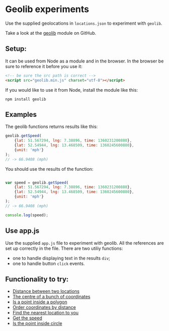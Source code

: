 # Geolib experiments

Use the supplied geolocations in `locations.json` to experiment with `geolib`.

Take a look at the [geolib](https://github.com/manuelbieh/Geolib) module on GitHub.

## Setup:

It can be used from Node as a module and in the browser.
In the browser be sure to reference it before you use it:

```html
<!-- be sure the src path is correct -->
<script src="geolib.min.js" charset="utf-8"></script>

```

If you would like to use it from Node, install the module like this:

`npm install geolib`

## Examples

The geolib functions returns results like this:

```javascript
geolib.getSpeed(
    {lat: 51.567294, lng: 7.38896, time: 1360231200880},
    {lat: 52.54944, lng: 13.468509, time: 1360245600880},
    {unit: 'mph'}
);
// -> 66.9408 (mph)
```

You should use the results of the function:

```javascript

var speed = geolib.getSpeed(
    {lat: 51.567294, lng: 7.38896, time: 1360231200880},
    {lat: 52.54944, lng: 13.468509, time: 1360245600880},
    {unit: 'mph'}
);
// -> 66.9408 (mph)

console.log(speed);

```

## Use app.js

Use the supplied `app.js` file to experiment with geolib. All the references are set up correctly in the file. There are two utiliy functions:

* one to handle displaying text in the results `div`;
* one to handle button `click` events.


## Functionality to try:

* [Distance between two locations](https://github.com/manuelbieh/Geolib#geolibgetdistanceobject-start-object-end-int-accuracy)
* [The centre of a bunch of coordinates](https://github.com/manuelbieh/Geolib#geolibgetcenterarray-coords)
* [Is a point inside a polygon](https://github.com/manuelbieh/Geolib#geolibispointinsideobject-latlng-array-coords)
* [Order coordinates by distance](https://github.com/manuelbieh/Geolib#geoliborderbydistanceobject-latlng-mixed-coords)
* [Find the nearest location to you](https://github.com/manuelbieh/Geolib#geolibfindnearestobject-latlng-mixed-coords-int-offset-int-limit)
* [Get the speed](https://github.com/manuelbieh/Geolib#geolibgetspeedcoords-coords-options)
* [Is the point inside circle](https://github.com/manuelbieh/Geolib#geolibispointincircleobject-latlng-object-center-integer-radius)

